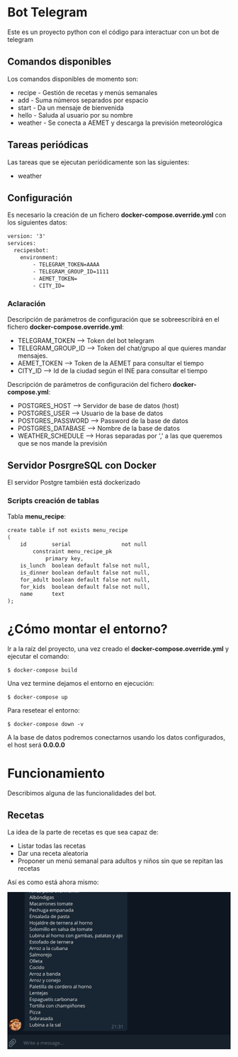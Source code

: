 # Bot Telegram

Este es un proyecto python con el código para interactuar con un bot de telegram

## Comandos disponibles

Los comandos disponibles de momento son:

* recipe - Gestión de recetas y menús semanales
* add - Suma números separados por espacio
* start - Da un mensaje de bienvenida
* hello - Saluda al usuario por su nombre
* weather - Se conecta a AEMET y descarga la previsión meteorológica

## Tareas periódicas

Las tareas que se ejecutan periódicamente son las siguientes:

- weather

## Configuración

Es necesario la creación de un fichero **docker-compose.override.yml** con los siguientes datos:

```
version: '3'
services:
  recipesbot:
    environment: 
        - TELEGRAM_TOKEN=AAAA
        - TELEGRAM_GROUP_ID=1111
        - AEMET_TOKEN=
        - CITY_ID=
```

### Aclaración

Descripción de parámetros de configuración que se sobreescribirá en el fichero **docker-compose.override.yml**:

- TELEGRAM_TOKEN --> Token del bot telegram
- TELEGRAM_GROUP_ID --> Token del chat/grupo al que quieres mandar mensajes.
- AEMET_TOKEN --> Token de la AEMET para consultar el tiempo
- CITY_ID --> Id de la ciudad según el INE para consultar el tiempo

Descripción de parámetros de configuración del fichero  **docker-compose.yml**:

- POSTGRES_HOST --> Servidor de base de datos (host)
- POSTGRES_USER --> Usuario de la base de datos
- POSTGRES_PASSWORD --> Password de la base de datos
- POSTGRES_DATABASE --> Nombre de la base de datos
- WEATHER_SCHEDULE --> Horas separadas por ',' a las que queremos que se nos mande la previsión

## Servidor PosrgreSQL con Docker

El servidor Postgre también está dockerizado

### Scripts creación de tablas

Tabla **menu_recipe**:

```
create table if not exists menu_recipe
(
    id        serial                not null
        constraint menu_recipe_pk
            primary key,
    is_lunch  boolean default false not null,
    is_dinner boolean default false not null,
    for_adult boolean default false not null,
    for_kids  boolean default false not null,
    name      text
);
```

# ¿Cómo montar el entorno?

Ir a la raíz del proyecto, una vez creado el **docker-compose.override.yml** y ejecutar el comando:

```
$ docker-compose build
```

Una vez termine dejamos el entorno en ejecución:

```
$ docker-compose up
```

Para resetear el entorno:

```
$ docker-compose down -v
```

A la base de datos podremos conectarnos usando los datos configurados, el host será **0.0.0.0**

# Funcionamiento

Describimos alguna de las funcionalidades del bot.

## Recetas

La idea de la parte de recetas es que sea capaz de:

- Listar todas las recetas
- Dar una receta aleatoria
- Proponer un menú semanal para adultos y niños sin que se repitan las recetas

Así es como está ahora mismo:

![Alt Text](img/bot_telegram.gif)